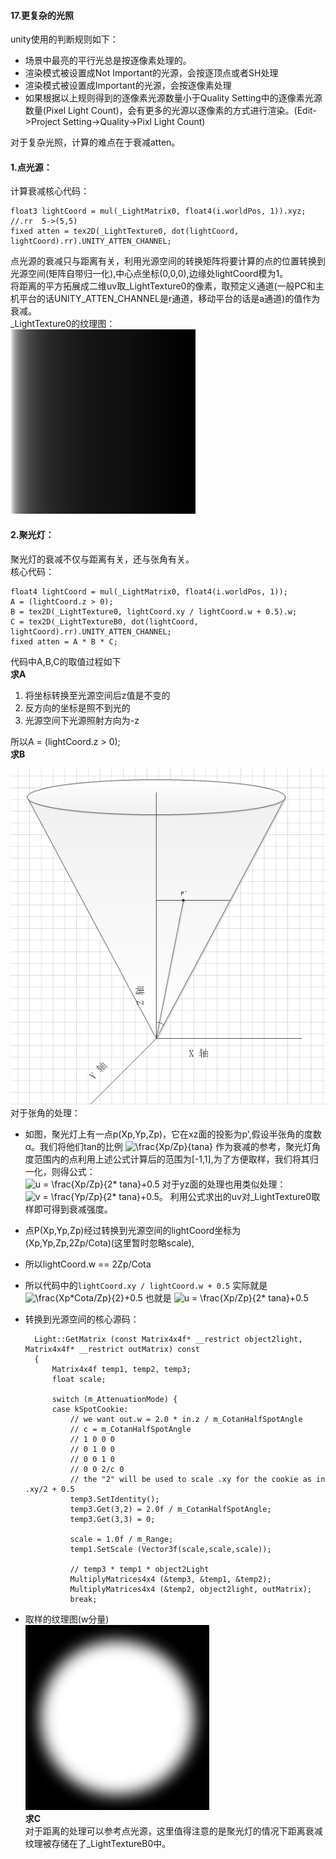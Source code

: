 #### 17.更复杂的光照 
unity使用的判断规则如下：   

* 场景中最亮的平行光总是按逐像素处理的。
* 渲染模式被设置成Not Important的光源，会按逐顶点或者SH处理  
* 渲染模式被设置成Important的光源，会按逐像素处理
* 如果根据以上规则得到的逐像素光源数量小于Quality Setting中的逐像素光源数量(Pixel Light Count)，会有更多的光源以逐像素的方式进行渲染。(Edit->Project Setting->Quality->Pixl Light Count)   

对于复杂光照，计算的难点在于衰减atten。
#### 1.点光源：  
计算衰减核心代码：  

    float3 lightCoord = mul(_LightMatrix0, float4(i.worldPos, 1)).xyz;
	//.rr  5->(5,5)
    fixed atten = tex2D(_LightTexture0, dot(lightCoord, lightCoord).rr).UNITY_ATTEN_CHANNEL;  
点光源的衰减只与距离有关，利用光源空间的转换矩阵将要计算的点的位置转换到光源空间(矩阵自带归一化),中心点坐标(0,0,0),边缘处lightCoord模为1。  
将距离的平方拓展成二维uv取_LightTexture0的像素，取预定义通道(一般PC和主机平台的话UNITY_ATTEN_CHANNEL是r通道，移动平台的话是a通道)的值作为衰减。  
_LightTexture0的纹理图：  
![](pic/37.png)  
#### 2.聚光灯：  
聚光灯的衰减不仅与距离有关，还与张角有关。  
核心代码：  

	float4 lightCoord = mul(_LightMatrix0, float4(i.worldPos, 1));
	A = (lightCoord.z > 0);
	B = tex2D(_LightTexture0, lightCoord.xy / lightCoord.w + 0.5).w;
	C = tex2D(_LightTextureB0, dot(lightCoord, lightCoord).rr).UNITY_ATTEN_CHANNEL;
	fixed atten = A * B * C;  

代码中A,B,C的取值过程如下  
**求A**  
1. 将坐标转换至光源空间后z值是不变的  
2. 反方向的坐标是照不到光的  
3. 光源空间下光源照射方向为-z

所以A = (lightCoord.z > 0);  
**求B**  

![](pic/38.png)  
对于张角的处理：  

* 如图，聚光灯上有一点p(Xp,Yp,Zp)，它在xz面的投影为p',假设半张角的度数α。我们将他们tan的比例
	<img src="https://latex.codecogs.com/gif.latex?\frac{Xp/Zp}{tana}" title="\frac{Xp/Zp}{tana}" />
作为衰减的参考，聚光灯角度范围内的点利用上述公式计算后的范围为[-1,1],为了方便取样，我们将其归一化，则得公式：  
	<img src="https://latex.codecogs.com/gif.latex?u&space;=&space;\frac{Xp/Zp}{2*&space;tana}&plus;0.5" title="u = \frac{Xp/Zp}{2* tana}+0.5" />
对于yz面的处理也用类似处理：   
	<img src="https://latex.codecogs.com/gif.latex?v&space;=&space;\frac{Yp/Zp}{2*&space;tana}&plus;0.5" title="v = \frac{Yp/Zp}{2* tana}+0.5" />。
利用公式求出的uv对_LightTexture0取样即可得到衰减强度。    
* 点P(Xp,Yp,Zp)经过转换到光源空间的lightCoord坐标为(Xp,Yp,Zp,2Zp/Cota)(这里暂时忽略scale), 
* 所以lightCoord.w == 2Zp/Cota
* 所以代码中的`lightCoord.xy / lightCoord.w + 0.5` 实际就是
	<img src="https://latex.codecogs.com/gif.latex?\frac{Xp*Cota/Zp}{2}&plus;0.5" title="\frac{Xp*Cota/Zp}{2}+0.5" />
也就是
	<img src="https://latex.codecogs.com/gif.latex?u&space;=&space;\frac{Xp/Zp}{2*&space;tana}&plus;0.5" title="u = \frac{Xp/Zp}{2* tana}+0.5" />
* 转换到光源空间的核心源码： 
 
		Light::GetMatrix (const Matrix4x4f* __restrict object2light, Matrix4x4f* __restrict outMatrix) const
		{
		    Matrix4x4f temp1, temp2, temp3;
		    float scale;
		
		    switch (m_AttenuationMode) {
		    case kSpotCookie:
		        // we want out.w = 2.0 * in.z / m_CotanHalfSpotAngle
		        // c = m_CotanHalfSpotAngle
		        // 1 0 0 0
		        // 0 1 0 0
		        // 0 0 1 0
		        // 0 0 2/c 0
		        // the "2" will be used to scale .xy for the cookie as in .xy/2 + 0.5 
		        temp3.SetIdentity();
		        temp3.Get(3,2) = 2.0f / m_CotanHalfSpotAngle;
		        temp3.Get(3,3) = 0;
		
		        scale = 1.0f / m_Range;
		        temp1.SetScale (Vector3f(scale,scale,scale));
		
		        // temp3 * temp1 * object2Light
		        MultiplyMatrices4x4 (&temp3, &temp1, &temp2);
		        MultiplyMatrices4x4 (&temp2, object2light, outMatrix);
		        break;

* 取样的纹理图(w分量)  
	![](pic/39.png)  
**求C**  
对于距离的处理可以参考点光源，这里值得注意的是聚光灯的情况下距离衰减纹理被存储在了_LightTextureB0中。